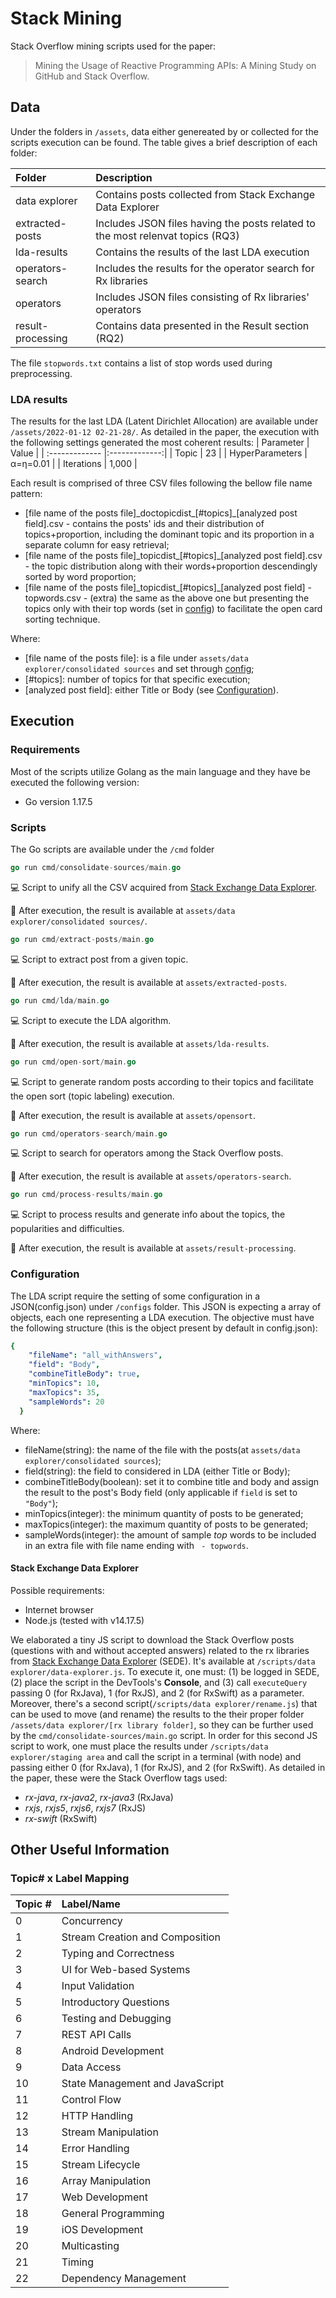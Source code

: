 # Stack Mining
Stack Overflow mining scripts used for the paper:
> Mining the Usage of Reactive Programming APIs: A Mining Study on GitHub and Stack Overflow.

## Data
Under the folders in `/assets`, data either genereated by or collected for the scripts execution can be found. The table gives a brief description of each folder:

| Folder   | Description         |
| :------------- |:-------------|
| data explorer | Contains posts collected from Stack Exchange Data Explorer |
| extracted-posts | Includes JSON files having the posts related to the most relenvat topics (RQ3) |
| lda-results | Contains the results of the last LDA execution |
| operators-search | Includes the results for the operator search for Rx libraries |
| operators | Includes JSON files consisting of Rx libraries' operators |
| result-processing | Contains data presented in the Result section (RQ2) |

The file `stopwords.txt` contains a list of stop words used during preprocessing.

### LDA results
The results for the last LDA (Latent Dirichlet Allocation) are available under `/assets/2022-01-12 02-21-28/`. As detailed in the paper, the execution with the following settings generated the most coherent results:
| Parameter     | Value         |
| :------------- |:-------------:|
| Topic         | 23 |
| HyperParameters | &alpha;=&eta;=0.01 |
| Iterations | 1,000 |

Each result is comprised of three CSV files following the bellow file name pattern:
* [file name of the posts file]\_doctopicdist\_[#topics]\_[analyzed post field].csv - contains the posts' ids and their distribution of topics+proportion, including the dominant topic and its proportion in a separate column for easy retrieval;
* [file name of the posts file]\_topicdist\_[#topics]\_[analyzed post field].csv - the topic distribution along with their words+proportion descendingly sorted by word proportion;
* [file name of the posts file]\_topicdist\_[#topics]\_[analyzed post field] - topwords.csv - (extra) the same as the above one but presenting the topics only with their top words (set in [config](#configuration)) to facilitate the open card sorting technique.

Where:
* [file name of the posts file]: is a file under `assets/data explorer/consolidated sources` and set through [config](#configuration);
* [#topics]: number of topics for that specific execution;
* [analyzed post field]: either Title or Body (see [Configuration](#configuration)).

## Execution
### Requirements
Most of the scripts utilize Golang as the main language and they have be executed the following version:
* Go version 1.17.5

### Scripts
The Go scripts are available under the `/cmd` folder
```go
go run cmd/consolidate-sources/main.go
````
:computer: Script to unify all the CSV acquired from [Stack Exchange Data Explorer](https://data.stackexchange.com/).

:floppy_disk: After execution, the result is available at `assets/data explorer/consolidated sources/`.
```go
go run cmd/extract-posts/main.go
```
:computer: Script to extract post from a given topic.

:floppy_disk: After execution, the result is available at `assets/extracted-posts`.
```go
go run cmd/lda/main.go
```
:computer: Script to execute the LDA algorithm.

:floppy_disk: After execution, the result is available at `assets/lda-results`.
```go
go run cmd/open-sort/main.go
```
:computer: Script to generate random posts according to their topics and facilitate the open sort (topic labeling) execution.

:floppy_disk: After execution, the result is available at `assets/opensort`.
```go
go run cmd/operators-search/main.go
```
:computer: Script to search for operators among the Stack Overflow posts.

:floppy_disk: After execution, the result is available at `assets/operators-search`.
```go
go run cmd/process-results/main.go
```
:computer: Script to process results and generate info about the topics, the popularities and difficulties.

:floppy_disk: After execution, the result is available at `assets/result-processing`.

### Configuration
The LDA script require the setting of some configuration in a JSON(config.json) under `/configs` folder. This JSON is expecting a array of objects, each one representing a LDA execution. The objective must have the following structure (this is the object present by default in config.json):
```yaml
{
    "fileName": "all_withAnswers",
    "field": "Body",
    "combineTitleBody": true,
    "minTopics": 10,
    "maxTopics": 35,
    "sampleWords": 20
  }
```
Where:
* fileName(string): the name of the file with the posts(at `assets/data explorer/consolidated sources`);
* field(string): the field to considered in LDA (either Title or Body);
* combineTitleBody(boolean): set it to combine title and body and assign the result to the post's Body field (only applicable if `field` is set to `"Body"`);
* minTopics(integer): the minimum quantity of posts to be generated;
* maxTopics(integer): the maximum quantity of posts to be generated;
* sampleWords(integer): the amount of sample *top* words to be included in an extra file with file name ending with ` - topwords`.

#### Stack Exchange Data Explorer
Possible requirements:
* Internet browser
* Node.js (tested with v14.17.5)

We elaborated a tiny JS script to download the Stack Overflow posts (questions with and without accepted answers) related to the rx libraries from [Stack Exchange Data Explorer](https://data.stackexchange.com/) (SEDE).
It's available at `/scripts/data explorer/data-explorer.js`. To execute it, one must: (1) be logged in SEDE, (2) place the script in the DevTools's **Console**, and
(3) call `executeQuery` passing 0 (for RxJava), 1 (for RxJS), and 2 (for RxSwift) as a parameter. Moreover, there's a second script(`/scripts/data explorer/rename.js`) that can be used to move (and rename) the results to the their proper folder `/assets/data explorer/[rx library folder]`, so they can be further used by the `cmd/consolidate-sources/main.go` script. In order for this second JS script to work, one must place the results under `/scripts/data explorer/staging area` and call the script in a terminal (with node) and passing either 0 (for RxJava), 1 (for RxJS), and 2 (for RxSwift).
As detailed in the paper, these were the Stack Overflow tags used:
* *rx-java*, *rx-java2*, *rx-java3* (RxJava)
* *rxjs*, *rxjs5*, *rxjs6*, *rxjs7* (RxJS)
* *rx-swift* (RxSwift)

## Other Useful Information
### Topic\# x Label Mapping
| Topic #      | Label/Name    |
| ------------ |:-------------|
| 0 | Concurrency |
| 1 | Stream Creation and Composition |
| 2 | Typing and Correctness |
| 3 | UI for Web-based Systems |
| 4 | Input Validation |
| 5 | Introductory Questions |
| 6 | Testing and Debugging |
| 7 | REST API Calls |
| 8 | Android Development |
| 9 | Data Access |
| 10 | State Management and JavaScript |
| 11 | Control Flow |
| 12 | HTTP Handling |
| 13 | Stream Manipulation |
| 14 | Error Handling |
| 15 | Stream Lifecycle |
| 16 | Array Manipulation |
| 17 | Web Development |
| 18 | General Programming |
| 19 | iOS Development |
| 20 | Multicasting |
| 21 | Timing |
| 22 | Dependency Management  |
